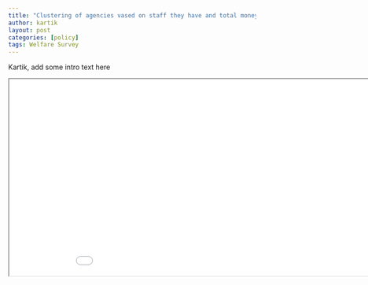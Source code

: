 ```yaml
---
title: "Clustering of agencies vased on staff they have and total money they expend"
author: kartik
layout: post
categories: [policy]
tags: Welfare Survey
---
```

  Kartik, add some intro text here

  <iframe seamless="seamless" scrolling="no" src="/coun_coun.html" width="960" height="400"></iframe>